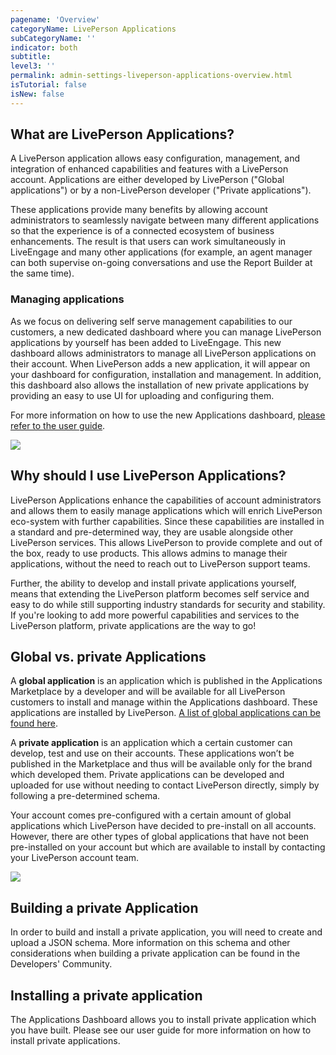 ```yaml
---
pagename: 'Overview'
categoryName: LivePerson Applications
subCategoryName: ''
indicator: both
subtitle:
level3: ''
permalink: admin-settings-liveperson-applications-overview.html
isTutorial: false
isNew: false
---
```


## What are LivePerson Applications?

A LivePerson application allows easy configuration, management, and integration of enhanced capabilities and features with a LivePerson account. Applications are either developed by LivePerson ("Global applications") or by a non-LivePerson developer ("Private applications").

These applications provide many benefits by allowing account administrators to seamlessly navigate between many different applications so that the experience is of a connected ecosystem of business enhancements. The result is that users can work simultaneously in LiveEngage and many other applications (for example, an agent manager can both supervise on-going conversations and use the Report Builder at the same time).

### Managing applications

As we focus on delivering self serve management capabilities to our customers, a new dedicated dashboard where you can manage LivePerson applications by yourself has been added to LiveEngage. This new dashboard allows administrators to manage all LivePerson applications on their account. When LivePerson adds a new application, it will appear on your dashboard for configuration, installation and management. In addition, this dashboard also allows the installation of new private applications by providing an easy to use UI for uploading and configuring them.

For more information on how to use the new Applications dashboard, [please refer to the user guide](liveperson-applications-user-guide.html).

![](img/appsUI2.jpg)

## Why should I use LivePerson Applications?

LivePerson Applications enhance the capabilities of account administrators and allows them to easily manage applications which will enrich LivePerson eco-system with further capabilities. Since these capabilities are installed in a standard and pre-determined way, they are usable alongside other LivePerson services. This allows LivePerson to provide complete and out of the box, ready to use products. This allows admins to manage their applications, without the need to reach out to LivePerson support teams.

Further, the ability to develop and install private applications yourself, means that extending the LivePerson platform becomes self service and easy to do while still supporting industry standards for security and stability. If you're looking to add more powerful capabilities and services to the LivePerson platform, private applications are the way to go!

## Global vs. private Applications

A **global application** is an application which is published in the Applications Marketplace by a developer and will be available for all LivePerson customers to install and manage within the Applications dashboard. These applications are installed by LivePerson. [A list of global applications can be found here](liveperson-applications-global-applications-list.html).

A **private application** is an application which a certain customer can develop, test and use on their accounts. These applications won’t be published in the Marketplace and thus will be available only for the brand which developed them. Private applications can be developed and uploaded for use without needing to contact LivePerson directly, simply by following a pre-determined schema.

Your account comes pre-configured with a certain amount of global applications which LivePerson have decided to pre-install on all accounts. However, there are other types of global applications that have not been pre-installed on your account but which are available to install by contacting your LivePerson account team.

![](img/appsUI1.jpg)

## Building a private Application

In order to build and install a private application, you will need to create and upload a JSON schema. More information on this schema and other considerations when building a private application can be found in the Developers' Community.

## Installing a private application

The Applications Dashboard allows you to install private application which you have built. Please see our user guide for more information on how to install private applications.

